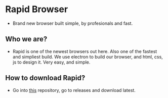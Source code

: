 # Rapid Browser
- Brand new browser built simple, by profesionals and fast.

## Who we are?
- Rapid is one of the newest browsers out here. Also one of the fastest and simpliest build. We use electron to build our browser, and html, css, js to design it. Very easy, and simple.

## How to download Rapid?
- Go into [this](https://github.com/rapid-browser/rapid) repository, go to releases and download latest.
